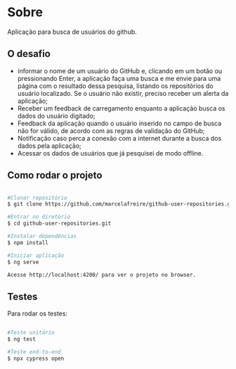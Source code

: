 # Sobre

Aplicação para busca de usuários do github.

## O desafio

- informar o nome de um usuário do GitHub e, clicando em um botão ou pressionando Enter, a aplicação faça uma busca e me envie para uma página com o resultado dessa pesquisa, listando os repositórios do usuário localizado. Se o usuário não existir, preciso receber um alerta da aplicação;
- Receber um feedback de carregamento enquanto a aplicação busca os dados do usuário digitado;
- Feedback da aplicação quando o usuário inserido no campo de busca não for válido, de acordo com as regras de validação do GitHub;
- Notificação caso perca a conexão com a internet durante a busca dos dados pela aplicação;
- Acessar os dados de usuários que já pesquisei de modo offline.

## Como rodar o projeto

```bash

#Clonar repositório
$ git clone https://github.com/marcelafreire/github-user-repositories.git

#Entrar no diretório
$ cd github-user-repositories.git

#Instalar dependências
$ npm install

#Iniciar aplicação 
$ ng serve

Acesse http://localhost:4200/ para ver o projeto no browser.

````

## Testes
Para rodar os testes:

```bash

#Teste unitário
$ ng test

#Teste end-to-end
$ npx cypress open

````
